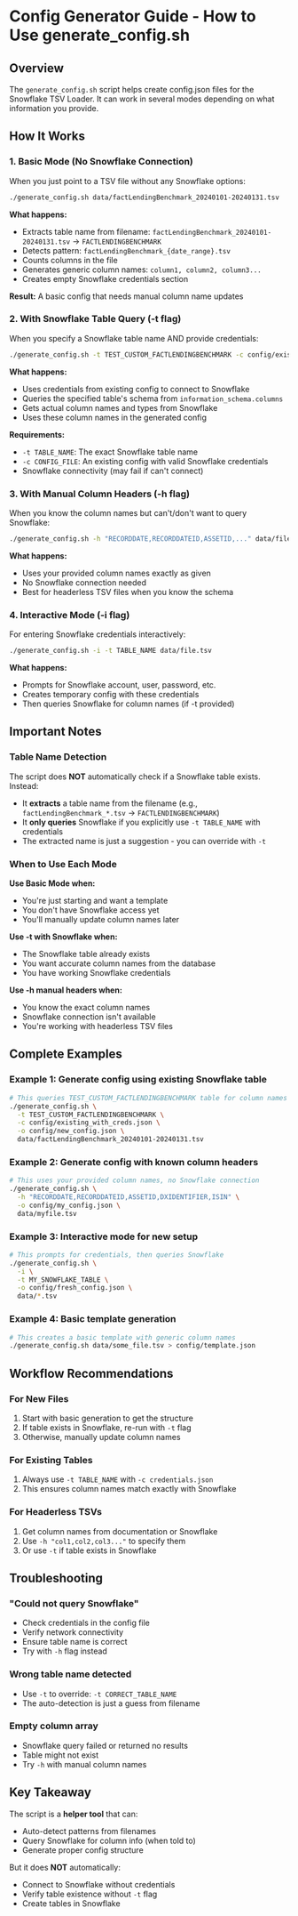 # Config Generator Guide - How to Use generate_config.sh

## Overview
The `generate_config.sh` script helps create config.json files for the Snowflake TSV Loader. It can work in several modes depending on what information you provide.

## How It Works

### 1. Basic Mode (No Snowflake Connection)
When you just point to a TSV file without any Snowflake options:
```bash
./generate_config.sh data/factLendingBenchmark_20240101-20240131.tsv
```

**What happens:**
- Extracts table name from filename: `factLendingBenchmark_20240101-20240131.tsv` → `FACTLENDINGBENCHMARK`
- Detects pattern: `factLendingBenchmark_{date_range}.tsv`
- Counts columns in the file
- Generates generic column names: `column1, column2, column3...`
- Creates empty Snowflake credentials section

**Result:** A basic config that needs manual column name updates

### 2. With Snowflake Table Query (-t flag)
When you specify a Snowflake table name AND provide credentials:
```bash
./generate_config.sh -t TEST_CUSTOM_FACTLENDINGBENCHMARK -c config/existing.json data/file.tsv
```

**What happens:**
- Uses credentials from existing config to connect to Snowflake
- Queries the specified table's schema from `information_schema.columns`
- Gets actual column names and types from Snowflake
- Uses these column names in the generated config

**Requirements:**
- `-t TABLE_NAME`: The exact Snowflake table name
- `-c CONFIG_FILE`: An existing config with valid Snowflake credentials
- Snowflake connectivity (may fail if can't connect)

### 3. With Manual Column Headers (-h flag)
When you know the column names but can't/don't want to query Snowflake:
```bash
./generate_config.sh -h "RECORDDATE,RECORDDATEID,ASSETID,..." data/file.tsv
```

**What happens:**
- Uses your provided column names exactly as given
- No Snowflake connection needed
- Best for headerless TSV files when you know the schema

### 4. Interactive Mode (-i flag)
For entering Snowflake credentials interactively:
```bash
./generate_config.sh -i -t TABLE_NAME data/file.tsv
```

**What happens:**
- Prompts for Snowflake account, user, password, etc.
- Creates temporary config with these credentials
- Then queries Snowflake for column names (if -t provided)

## Important Notes

### Table Name Detection
The script does **NOT** automatically check if a Snowflake table exists. Instead:
- It **extracts** a table name from the filename (e.g., `factLendingBenchmark_*.tsv` → `FACTLENDINGBENCHMARK`)
- It **only queries** Snowflake if you explicitly use `-t TABLE_NAME` with credentials
- The extracted name is just a suggestion - you can override with `-t`

### When to Use Each Mode

**Use Basic Mode when:**
- You're just starting and want a template
- You don't have Snowflake access yet
- You'll manually update column names later

**Use -t with Snowflake when:**
- The Snowflake table already exists
- You want accurate column names from the database
- You have working Snowflake credentials

**Use -h manual headers when:**
- You know the exact column names
- Snowflake connection isn't available
- You're working with headerless TSV files

## Complete Examples

### Example 1: Generate config using existing Snowflake table
```bash
# This queries TEST_CUSTOM_FACTLENDINGBENCHMARK table for column names
./generate_config.sh \
  -t TEST_CUSTOM_FACTLENDINGBENCHMARK \
  -c config/existing_with_creds.json \
  -o config/new_config.json \
  data/factLendingBenchmark_20240101-20240131.tsv
```

### Example 2: Generate config with known column headers
```bash
# This uses your provided column names, no Snowflake connection
./generate_config.sh \
  -h "RECORDDATE,RECORDDATEID,ASSETID,DXIDENTIFIER,ISIN" \
  -o config/my_config.json \
  data/myfile.tsv
```

### Example 3: Interactive mode for new setup
```bash
# This prompts for credentials, then queries Snowflake
./generate_config.sh \
  -i \
  -t MY_SNOWFLAKE_TABLE \
  -o config/fresh_config.json \
  data/*.tsv
```

### Example 4: Basic template generation
```bash
# This creates a basic template with generic column names
./generate_config.sh data/some_file.tsv > config/template.json
```

## Workflow Recommendations

### For New Files
1. Start with basic generation to get the structure
2. If table exists in Snowflake, re-run with `-t` flag
3. Otherwise, manually update column names

### For Existing Tables
1. Always use `-t TABLE_NAME` with `-c credentials.json`
2. This ensures column names match exactly with Snowflake

### For Headerless TSVs
1. Get column names from documentation or Snowflake
2. Use `-h "col1,col2,col3..."` to specify them
3. Or use `-t` if table exists in Snowflake

## Troubleshooting

### "Could not query Snowflake"
- Check credentials in the config file
- Verify network connectivity
- Ensure table name is correct
- Try with `-h` flag instead

### Wrong table name detected
- Use `-t` to override: `-t CORRECT_TABLE_NAME`
- The auto-detection is just a guess from filename

### Empty column array
- Snowflake query failed or returned no results
- Table might not exist
- Try `-h` with manual column names

## Key Takeaway
The script is a **helper tool** that can:
- Auto-detect patterns from filenames
- Query Snowflake for column info (when told to)
- Generate proper config structure

But it does **NOT** automatically:
- Connect to Snowflake without credentials
- Verify table existence without `-t` flag
- Create tables in Snowflake